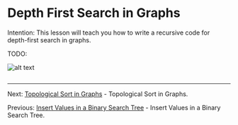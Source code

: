 # Depth First Search in Graphs

Intention: This lesson will teach you how to write a recursive code for depth-first search in graphs.

TODO:

![alt text](../../etc/recursion/img.png "Img")

```java

```

<hr>

Next: [Topological Sort in Graphs](chapter_20.md "Topological Sort in Graphs") - Topological Sort in Graphs.

Previous: [Insert Values in a Binary Search Tree](chapter_18.md "Insert Values in a Binary Search Tree") - 
Insert Values in a Binary Search Tree.